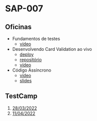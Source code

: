 # SAP-007

## Oficinas
- Fundamentos de testes
    - [vídeo](https://drive.google.com/file/d/1y288SthU5aLGqq1MX-ZVgh-FX5qAyTWc/view?usp=sharing)
- Desenvolvendo Card Validation ao vivo
    - [deploy](https://gabrieluizramos.com.br/SAP007-card-validation/)
    - [repositório](https://github.com/gabrieluizramos/SAP007-card-validation)
    - [vídeo](https://drive.google.com/file/d/1_Sbtg3GfcAF9uniaGekj4YF8vRVC4zsu/view?usp=sharing)
- Código Assíncrono
    - [vídeo](https://drive.google.com/file/d/1quztCIfrIJmwGTtVWBqZGtJGWkM5jaJK/view?usp=sharing)
    - [slides](../sap-004/codigo-assincrono/slides.pdf)

## TestCamp
1. [28/03/2022](https://drive.google.com/file/d/1CiPvvaItC5wPB_zqPXogW2PC537PC-l_/view?usp=sharing)
1. [11/04/2022](https://drive.google.com/file/d/1lbrDa5hZ-ihaqvfHeDGSkhXXfhoQjDTD/view?usp=sharing)